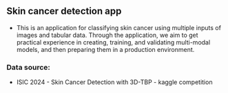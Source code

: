 ## Skin cancer detection app
- This is an application for classifying skin cancer using multiple inputs of images and tabular data. Through the application, we aim to get practical experience in creating, training, and validating multi-modal models, and then preparing them in a production environment.

### Data source:
- ISIC 2024 - Skin Cancer Detection with 3D-TBP - kaggle competition

